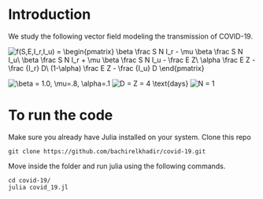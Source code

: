 # Introduction

We study the following vector field modeling the transmission of COVID-19.

![f(S,E,I_r,I_u) = \begin{pmatrix}         \beta  \frac S N I_r - \mu  \beta  \frac S N I_u\\         \beta  \frac S N I_r + \mu  \beta  \frac S N I_u - \frac E Z\\         \alpha  \frac E Z - \frac {I_r} D\\         (1-\alpha)  \frac E Z - \frac {I_u} D \end{pmatrix}](https://render.githubusercontent.com/render/math?math=f(S%2CE%2CI_r%2CI_u)%20%3D%20%5Cbegin%7Bpmatrix%7D%20%20%20%20%20%20%20%20%20%5Cbeta%20%20%5Cfrac%20S%20N%20I_r%20-%20%5Cmu%20%20%5Cbeta%20%20%5Cfrac%20S%20N%20I_u%5C%5C%20%20%20%20%20%20%20%20%20%5Cbeta%20%20%5Cfrac%20S%20N%20I_r%20%2B%20%5Cmu%20%20%5Cbeta%20%20%5Cfrac%20S%20N%20I_u%20-%20%5Cfrac%20E%20Z%5C%5C%20%20%20%20%20%20%20%20%20%5Calpha%20%20%5Cfrac%20E%20Z%20-%20%5Cfrac%20%7BI_r%7D%20D%5C%5C%20%20%20%20%20%20%20%20%20(1-%5Calpha)%20%20%5Cfrac%20E%20Z%20-%20%5Cfrac%20%7BI_u%7D%20D%20%5Cend%7Bpmatrix%7D)

![\beta = 1.0, \mu=.8, \alpha=.1](https://render.githubusercontent.com/render/math?math=%5Cbeta%20%3D%201.0%2C%20%5Cmu%3D.8%2C%20%5Calpha%3D.1)
![D = Z = 4 \text{days}](https://render.githubusercontent.com/render/math?math=D%20%3D%20Z%20%3D%204%20%5Ctext%7Bdays%7D)
![$N = 1$](https://render.githubusercontent.com/render/math?math=%24N%20%3D%201%24)


# To run the code
Make sure you already have Julia installed on your system. Clone this repo

```
git clone https://github.com/bachirelkhadir/covid-19.git
```

Move inside the folder and run julia using the following commands.
```
cd covid-19/
julia covid_19.jl
```

